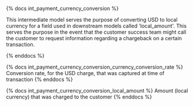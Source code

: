 <!-- int_payment_currency_conversion table and column field descriptions -->
{% docs int_payment_currency_conversion %}

This intermediate model serves the purpose of converting USD to local currency for a field used in downstream models called 'local_amount'. This serves the purpose in the event that the customer success team might call the customer to request information regarding a chargeback on a certain transaction.

{% enddocs %}

{% docs int_payment_currency_conversion_currency_conversion_rate %}
Conversion rate, for the USD charge, that was captured at time of transaction
{% enddocs %}

{% docs int_payment_currency_conversion_local_amount %}
Amount (local currency) that was charged to the customer
{% enddocs %}